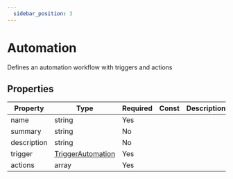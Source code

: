 ```yaml
---
  sidebar_position: 3
---
```


# Automation

Defines an automation workflow with triggers and actions

## Properties

| Property | Type | Required | Const | Description |
|----------|------|----------|-------|-------------|
| name | string | Yes |  |  |
| summary | string | No |  |  |
| description | string | No |  |  |
| trigger | [TriggerAutomation](/docs/automation/trigger) | Yes |  |  |
| actions | array | Yes |  |  |

